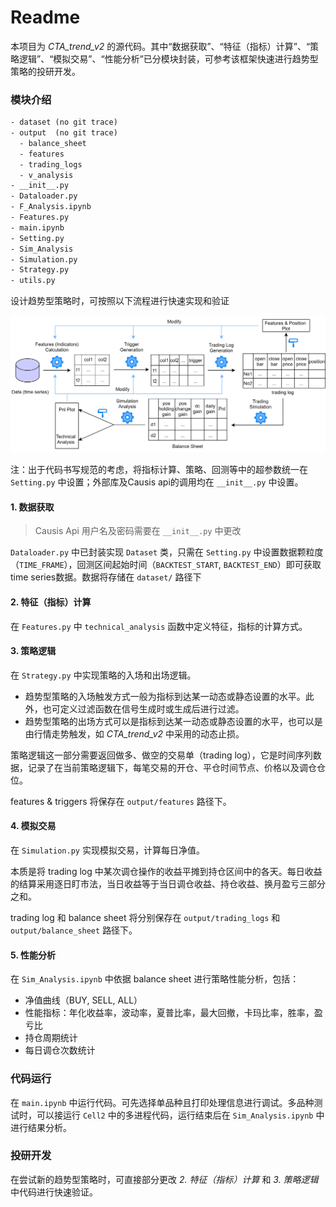 # Readme

本项目为 *CTA_trend_v2* 的源代码。其中“数据获取”、“特征（指标）计算”、“策略逻辑”、“模拟交易”、“性能分析”已分模块封装，可参考该框架快速进行趋势型策略的投研开发。

### 模块介绍

```tex
- dataset (no git trace)
- output  (no git trace)
  - balance_sheet 
  - features
  - trading_logs
  - v_analysis
- __init__.py
- Dataloader.py
- F_Analysis.ipynb
- Features.py
- main.ipynb
- Setting.py
- Sim_Analysis
- Simulation.py
- Strategy.py
- utils.py
```

设计趋势型策略时，可按照以下流程进行快速实现和验证

![](research_frame.png)

注：出于代码书写规范的考虑，将指标计算、策略、回测等中的超参数统一在 `Setting.py` 中设置；外部库及Causis api的调用均在 `__init__.py` 中设置。

#### 1. 数据获取

> Causis Api 用户名及密码需要在 `__init__.py` 中更改

`Dataloader.py` 中已封装实现 `Dataset` 类，只需在 `Setting.py` 中设置数据颗粒度（`TIME_FRAME`），回测区间起始时间（`BACKTEST_START`, `BACKTEST_END`）即可获取time series数据。数据将存储在 `dataset/` 路径下

#### 2. 特征（指标）计算

在 `Features.py` 中 `technical_analysis` 函数中定义特征，指标的计算方式。

#### 3. 策略逻辑

在 `Strategy.py` 中实现策略的入场和出场逻辑。

+ 趋势型策略的入场触发方式一般为指标到达某一动态或静态设置的水平。此外，也可定义过滤函数在信号生成时或生成后进行过滤。
+ 趋势型策略的出场方式可以是指标到达某一动态或静态设置的水平，也可以是由行情走势触发，如 *CTA_trend_v2* 中采用的动态止损。

策略逻辑这一部分需要返回做多、做空的交易单（trading log），它是时间序列数据，记录了在当前策略逻辑下，每笔交易的开仓、平仓时间节点、价格以及调仓仓位。

features & triggers 将保存在 `output/features` 路径下。

#### 4. 模拟交易

在 `Simulation.py` 实现模拟交易，计算每日净值。

本质是将 trading log 中某次调仓操作的收益平摊到持仓区间中的各天。每日收益的结算采用逐日盯市法，当日收益等于当日调仓收益、持仓收益、换月盈亏三部分之和。

trading log 和 balance sheet 将分别保存在 `output/trading_logs` 和 `output/balance_sheet` 路径下。

#### 5. 性能分析

在 `Sim_Analysis.ipynb` 中依据 balance sheet 进行策略性能分析，包括：

+ 净值曲线（BUY, SELL, ALL）
+ 性能指标：年化收益率，波动率，夏普比率，最大回撤，卡玛比率，胜率，盈亏比
+ 持仓周期统计
+ 每日调仓次数统计

### 代码运行

在 `main.ipynb` 中运行代码。可先选择单品种且打印处理信息进行调试。多品种测试时，可以接运行 `Cell2` 中的多进程代码，运行结束后在  `Sim_Analysis.ipynb` 中进行结果分析。

### 投研开发

在尝试新的趋势型策略时，可直接部分更改 *2. 特征（指标）计算*  和 *3. 策略逻辑*  中代码进行快速验证。





